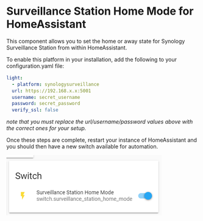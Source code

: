 # Surveillance Station Home Mode for HomeAssistant

This component allows you to set the home or away state for Synology Surveillance Station from within HomeAssistant.

To enable this platform in your installation, add the following to your configuration.yaml file:

``` yaml
light:
  - platform: synologysurveillance
  url: https://192.168.x.x:5001
  username: secret_username
  password: secret_password
  verify_ssl: false
```

_note that you must replace the url/username/password values above with the correct ones for your setup._

Once these steps are complete, restart your instance of HomeAssistant and you should then have a new switch available for automation.

![capture.png](Capture.PNG)
